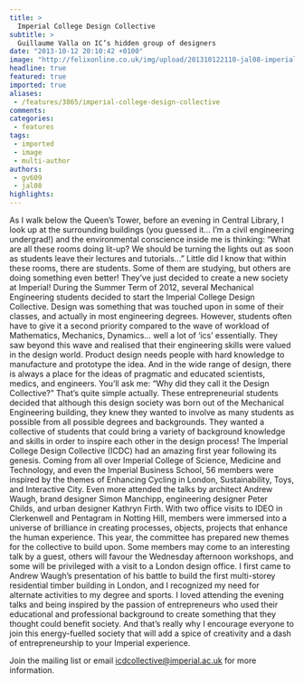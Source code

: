 ```yaml
---
title: >
  Imperial College Design Collective
subtitle: >
  Guillaume Valla on IC’s hidden group of designers
date: "2013-10-12 20:10:42 +0100"
image: "http://felixonline.co.uk/img/upload/201310122110-jal08-imperial-design-collective.png"
headline: true
featured: true
imported: true
aliases:
 - /features/3865/imperial-college-design-collective
comments:
categories:
 - features
tags:
 - imported
 - image
 - multi-author
authors:
 - gv609
 - jal08
highlights:
---
```


As I walk below the Queen’s Tower, before an evening in Central Library, I look up at the surrounding buildings (you guessed it… I’m a civil engineering undergrad!) and the environmental conscience inside me is thinking: “What are all these rooms doing lit-up? We should be turning the lights out as soon as students leave their lectures and tutorials...” Little did I know that within these rooms, there are students. Some of them are studying, but others are doing something even better! They’ve just decided to create a new society at Imperial!
 During the Summer Term of 2012, several Mechanical Engineering students decided to start the Imperial College Design Collective. Design was something that was touched upon in some of their classes, and actually in most engineering degrees. However, students often have to give it a second priority compared to the wave of workload of Mathematics, Mechanics, Dynamics… well a lot of ‘ics’ essentially. They saw beyond this wave and realised that their engineering skills were valued in the design world. Product design needs people with hard knowledge to manufacture and prototype the idea. And in the wide range of design, there is always a place for the ideas of pragmatic and educated scientists, medics, and engineers.
 You’ll ask me: “Why did they call it the Design Collective?” That’s quite simple actually. These entrepreneurial students decided that although this design society was born out of the Mechanical Engineering building, they knew they wanted to involve as many students as possible from all possible degrees and backgrounds. They wanted a collective of students that could bring a variety of background knowledge and skills in order to inspire each other in the design process!
 The Imperial College Design Collective (ICDC) had an amazing first year following its genesis. Coming from all over Imperial College of Science, Medicine and Technology, and even the Imperial Business School, 56 members were inspired by the themes of Enhancing Cycling in London, Sustainability, Toys, and Interactive City. Even more attended the talks by architect Andrew Waugh, brand designer Simon Manchipp, engineering designer Peter Childs, and urban designer Kathryn Firth. With two office visits to IDEO in Clerkenwell and Pentagram in Notting Hill, members were immersed into a universe of brilliance in creating processes, objects, projects that enhance the human experience.
 This year, the committee has prepared new themes for the collective to build upon. Some members may come to an interesting talk by a guest, others will favour the Wednesday afternoon workshops, and some will be privileged with a visit to a London design office.
 I first came to Andrew Waugh’s presentation of his battle to build the first multi-storey residential timber building in London, and I recognized my need for alternate activities to my degree and sports. I loved attending the evening talks and being inspired by the passion of entrepreneurs who used their educational and professional background to create something that they thought could benefit society. And that’s really why I encourage everyone to join this energy-fuelled society that will add a spice of creativity and a dash of entrepreneurship to your Imperial experience.

Join the mailing list or email
 icdcollective@imperial.ac.uk
 for more information.
